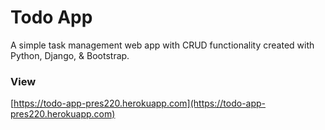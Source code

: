 # Todo App
A simple task management web app with CRUD functionality created with Python, Django, & Bootstrap.

### View

[https://todo-app-pres220.herokuapp.com](https://todo-app-pres220.herokuapp.com)
